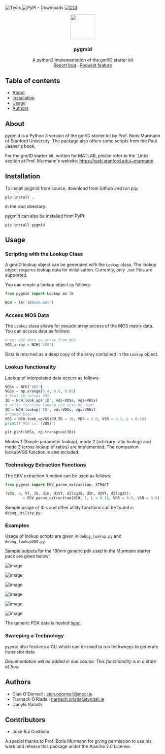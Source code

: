 ![Tests](https://github.com/madrasalach/pygmid/actions/workflows/run-tests.yml/badge.svg?branch=main)
![PyPI - Downloads](https://img.shields.io/pypi/dm/pygmid)
[![DOI](https://zenodo.org/badge/510693980.svg)](https://zenodo.org/badge/latestdoi/510693980)

<p align="center">
  <a>
    <img src="https://github.com/madrasalach/pygmid/blob/main/docs/img/icon.png?raw=true" width="80">
  </a>

  <h3 align="center">pygmid</h3>

  <p align="center">
    A python3 implementation of the gm/ID starter kit
    <br>
    <a href="https://www.github.com/madrasalach/pygmid/issues/new?template=bug.md">Report bug</a>
    ·
    <a href="https://www.github.com/madrasalach/pygmid/issues/new?template=feature.md&labels=feature">Request feature</a>
  </p>
</p>

## Table of contents

- [About](#about)
- [Installation](#installation)
- [Usage](#usage)
- [Authors](#authors)

## About

pygmid is a Python 3 version of the gm/ID starter kit by Prof. Boris Murmann 
of Stanford University. The package also offers some scripts from the Paul Jesper's book.

For the gm/ID starter kit, written for MATLAB, please refer to the 'Links'
section at Prof. Murmann's website: https://web.stanford.edu/~murmann.

## Installation

To install pygmid from source, download from Github and run pip:

`pip install .`

 in the root directory.

 pygmid can also be installed from PyPI:

`pip install pygmid`

## Usage

### Scripting with the Lookup Class
A gm/ID lookup object can be generated with the `Lookup` class. The lookup object requires lookup data for initialisation. Currently, only `.mat` files are supported.

You can create a lookup object as follows:

```python
from pygmid import Lookup as lk

NCH = lk('180nch.mat')
```
### Access MOS Data
The `Lookup` class allows for pseudo array access of the MOS matrix data. You can access data as follows:

```python
# get VGS data as array from NCH
VGS_array = NCH['VGS']
```

Data is returned as a deep copy of the array contained in the `Lookup` object.

### Lookup functionality 

Lookup of interpolated data occurs as follows:

```python
VDSs = NCH['VDS'] 
VGSs = np.arange(0.4, 0.6, 0.05)
# Plot ID versus VDS
ID = NCH.look_up('ID', vds=VDSs, vgs=VGSs)
# alias function lookup can also be used
ID = NCH.lookup('ID', vds=VDSs, vgs=VGSs)
# check bias
VGS = NCH.look_upVGS(GM_ID = 10, VDS = 0.6, VSB = 0.1, L = 0.18)
print(f'VGS is: {VGS}')

plt.plot(VDSs, np.transpose(ID))
```

Modes 1 (Simple parameter lookup), mode 2 (arbitrary ratio lookup) and mode 3 (cross lookup of ratios) are implemented. The companion lookupVGS function is also included.

### Technology Extraction Functions

The EKV extraction function can be used as follows:

```python
from pygmid import EKV_param_extraction, XTRACT

(VDS, n, VT, JS, d1n, d1VT, d1logJS, d2n, d2VT, d2logJS)\
        = EKV_param_extraction(NCH, 1, L = 0.18, VDS = 0.6, VSB = 0.0)

```

Sample usage of this and other utility functions can be found in `debug_utility.py` .

### Examples

Usage of lookup scripts are given in `debug_lookup.py` and `debug_lookupVGS.py`.

Sample outputs for the 180nm generic pdk used in the Murmann starter pack are given below:

![image](https://github.com/madrasalach/pygmid/blob/main/docs/img/IDvVDS.png?raw=true)

![image](https://github.com/madrasalach/pygmid/blob/main/docs/img/vtvsL.png?raw=true)

![image](https://github.com/madrasalach/pygmid/blob/main/docs/img/gm_gds.png?raw=true)

![image](https://github.com/madrasalach/pygmid/blob/main/docs/img/ft.png?raw=true)

![image](https://github.com/madrasalach/pygmid/blob/main/docs/img/idwVDS.png?raw=true)

![image](https://github.com/madrasalach/pygmid/blob/main/docs/img/IDWvsgmID.png?raw=true)

The generic PDK data is hosted <a href="https://github.com/bmurmann/Book-on-gm-ID-design">here</a>.

### Sweeping a Technology

`pygmid` also features a CLI which can be used to run techweeps to generate transistor data.

*Documentation will be added in due course. This functionality is in a state of flux.*

## Authors

- Cian O'Donnell : cian.odonnell@mcci.ie
- Tiarnach Ó Riada : tiarnach.oriada@tyndall.ie
- Danylo Galach

## Contributors

- José Rui Custódio

A special thanks to Prof. Boris Murmann for giving permission to use his work and release this package under the Apache 2.0 License.
